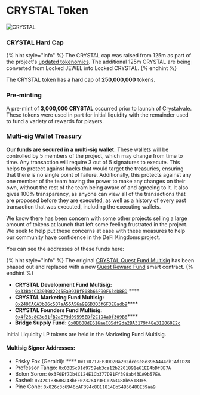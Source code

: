 # CRYSTAL Token

![CRYSTAL](../../.gitbook/assets/crystal\_token\_x2.png)

### CRYSTAL Hard Cap

{% hint style="info" %}
The CRYSTAL cap was raised from 125m as part of the project's [updated tokenomics](https://medium.com/defi-kingdoms-official/serendale-2-0-e9db21d46178). The additional 125m CRYSTAL are being converted from Locked JEWEL into Locked CRYSTAL.
{% endhint %}

The CRYSTAL token has a hard cap of **250,000,000** tokens.

### Pre-minting

A pre-mint of **3,000,000 CRYSTAL** occurred prior to launch of Crystalvale. These tokens were used in part for initial liquidity with the remainder used to fund a variety of rewards for players.

### Multi-sig Wallet Treasury

**Our funds are secured in a multi-sig wallet.** These wallets will be controlled by 5 members of the project, which may change from time to time. Any transaction will require 3 out of 5 signatures to execute. This helps to protect against hacks that would target the treasuries, ensuring that there is no single point of failure. Additionally, this protects against any one member of the team having the power to make any changes on their own, without the rest of the team being aware of and agreeing to it. It also gives 100% transparency, as anyone can view all of the transactions that are proposed before they are executed, as well as a history of every past transaction that was executed, including the executing wallets.

We know there has been concern with some other projects selling a large amount of tokens at launch that left some feeling frustrated in the project. We seek to help put these concerns at ease with these measures to help our community have confidence in the DeFi Kingdoms project.

You can see the addresses of these funds here:

{% hint style="info" %}
The original [CRYSTAL Quest Fund Multisig](https://subnets.avax.network/defi-kingdoms/address/0x64a3dc745806d9d6e88ea5555F8fdA65B147A31D) has been phased out and replaced with a new [Quest Reward Fund](https://subnets.avax.network/defi-kingdoms/address/0x1137643FE14b032966a59Acd68EBf3c1271Df316) smart contract.
{% endhint %}

* **CRYSTAL Development Fund Multisig:** [`0x33Bb4C3393082245Ea993Bf808b66F90F63dDBBD`](https://subnets.avax.network/defi-kingdoms/address/0x33Bb4C3393082245Ea993Bf808b66F90F63dDBBD)  **** &#x20;
* **CRYSTAL Marketing Fund Multisig:** [`0x249CACA3b06c507aA55A56a9E6D3D3f6F3EBadb9`](https://subnets.avax.network/defi-kingdoms/address/0x249CACA3b06c507aA55A56a9E6D3D3f6F3EBadb9)****
* **CRYSTAL Founders Fund Multisig:** [`0x4f28c8C3c81fB2aE79d09595EDf2C194a0f309B8`](https://subnets.avax.network/defi-kingdoms/address/0x4f28c8C3c81fB2aE79d09595EDf2C194a0f309B8)****
* **Bridge Supply Fund:** [`0x0B608dE616aeC05df2da2BA3179f48e318060E2c`](https://subnets.avax.network/defi-kingdoms/address/0x0B608dE616aeC05df2da2BA3179f48e318060E2c)&#x20;

Initial Liquidity LP tokens are held in the Marketing Fund Multisig.

#### **Multisig Signer Addresses:**&#x20;

* Frisky Fox (Geraldi): _****_ `0x17D717EB3DD20a202dce9e8e396A444db1Af1D28`
* Professor Tango: `0x03B5c81d9759eb3ca12b2201891e61EE4bDfBB7A`
* Bolon Soron: `0x3F0Ef7Db4C124E1Cb377DB1Ff398ab43DA9b57EA`&#x20;
* Sashei: `0x42C1B36BB243bFE02326473EC02a3488b55183E5`&#x20;
* Pine Cone: `0x826c3c6946cAF394c8811814Bb54B56480E39aa9`

